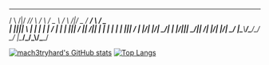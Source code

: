  _     _____ _     _     ____    _      ____  ____  _     ____ 
/ \ /|/  __// \   / \   /  _ \  / \  /|/  _ \/  __\/ \   /  _ \
| |_|||  \  | |   | |   | / \|  | |  ||| / \||  \/|| |   | | \|
| | |||  /_ | |_/\| |_/\| \_/|  | |/\||| \_/||    /| |_/\| |_/|
\_/ \|\____\\____/\____/\____/  \_/  \|\____/\_/\_\\____/\____/
                                                                                       

[![mach3tryhard's GitHub stats](https://github-readme-stats.vercel.app/api?username=mach3tryhard&show_icons=true&theme=transparent)](https://github.com/mach3tryhard/github-readme-stats)
[![Top Langs](https://github-readme-stats.vercel.app/api/top-langs/?username=mach3tryhard&show_icons=true&theme=transparent)](https://github.com/mach3tryhard/github-readme-stats)
